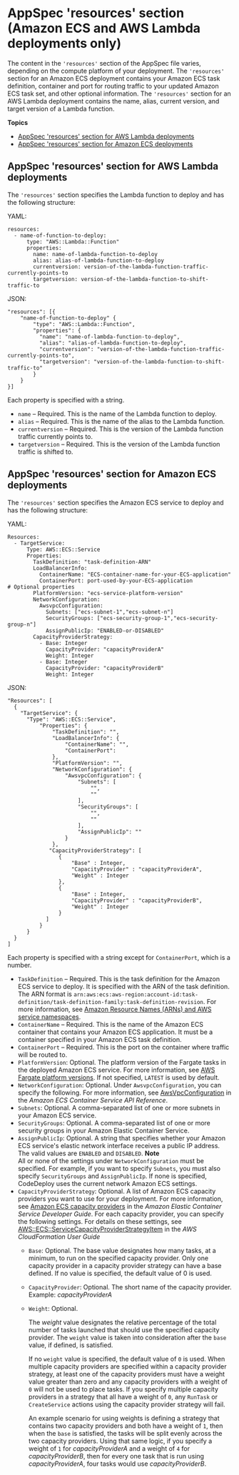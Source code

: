 # AppSpec 'resources' section \(Amazon ECS and AWS Lambda deployments only\)<a name="reference-appspec-file-structure-resources"></a>

 The content in the `'resources'` section of the AppSpec file varies, depending on the compute platform of your deployment\. The `'resources'` section for an Amazon ECS deployment contains your Amazon ECS task definition, container and port for routing traffic to your updated Amazon ECS task set, and other optional information\. The `'resources'` section for an AWS Lambda deployment contains the name, alias, current version, and target version of a Lambda function\. 

**Topics**
+ [AppSpec 'resources' section for AWS Lambda deployments](#reference-appspec-file-structure-resources-lambda)
+ [AppSpec 'resources' section for Amazon ECS deployments](#reference-appspec-file-structure-resources-ecs)

## AppSpec 'resources' section for AWS Lambda deployments<a name="reference-appspec-file-structure-resources-lambda"></a>

The `'resources'` section specifies the Lambda function to deploy and has the following structure:

YAML:

```
resources:
  - name-of-function-to-deploy:
      type: "AWS::Lambda::Function"
      properties:
        name: name-of-lambda-function-to-deploy
        alias: alias-of-lambda-function-to-deploy
        currentversion: version-of-the-lambda-function-traffic-currently-points-to
        targetversion: version-of-the-lambda-function-to-shift-traffic-to
```

JSON:

```
"resources": [{
    "name-of-function-to-deploy" {
        "type": "AWS::Lambda::Function",
        "properties": {
          "name": "name-of-lambda-function-to-deploy",
          "alias": "alias-of-lambda-function-to-deploy",
          "currentversion": "version-of-the-lambda-function-traffic-currently-points-to",
          "targetversion": "version-of-the-lambda-function-to-shift-traffic-to"
        }
    }
}]
```

Each property is specified with a string\. 
+ `name` – Required\. This is the name of the Lambda function to deploy\.
+ `alias` – Required\. This is the name of the alias to the Lambda function\.
+ `currentversion` – Required\. This is the version of the Lambda function traffic currently points to\.
+ `targetversion` – Required\. This is the version of the Lambda function traffic is shifted to\.

## AppSpec 'resources' section for Amazon ECS deployments<a name="reference-appspec-file-structure-resources-ecs"></a>

 The `'resources'` section specifies the Amazon ECS service to deploy and has the following structure: 

YAML:

```
Resources:
  - TargetService:
      Type: AWS::ECS::Service
      Properties:
        TaskDefinition: "task-definition-ARN"
        LoadBalancerInfo: 
          ContainerName: "ECS-container-name-for-your-ECS-application" 
          ContainerPort: port-used-by-your-ECS-application
# Optional properties
        PlatformVersion: "ecs-service-platform-version"
        NetworkConfiguration:
          AwsvpcConfiguration:
            Subnets: ["ecs-subnet-1","ecs-subnet-n"] 
            SecurityGroups: ["ecs-security-group-1","ecs-security-group-n"] 
            AssignPublicIp: "ENABLED-or-DISABLED"
        CapacityProviderStrategy:
          - Base: Integer
            CapacityProvider: "capacityProviderA"
            Weight: Integer
          - Base: Integer
            CapacityProvider: "capacityProviderB"
            Weight: Integer
```

JSON:

```
"Resources": [
  {
    "TargetService": {
      "Type": "AWS::ECS::Service",
          "Properties": {
              "TaskDefinition": "",
              "LoadBalancerInfo": {
                  "ContainerName": "",
                  "ContainerPort": 
              },
              "PlatformVersion": "",
              "NetworkConfiguration": {
                  "AwsvpcConfiguration": {
                      "Subnets": [
                          "",
                          ""
                      ],
                      "SecurityGroups": [
                          "",
                          ""
                      ],
                      "AssignPublicIp": ""
                  }
              },
             "CapacityProviderStrategy": [
                {
                    "Base" : Integer,
                    "CapacityProvider" : "capacityProviderA",
                    "Weight" : Integer
                },
                {
                    "Base" : Integer,
                    "CapacityProvider" : "capacityProviderB",
                    "Weight" : Integer
                }
            ]
          }             
      }
  }
]
```

Each property is specified with a string except for `ContainerPort`, which is a number\. 
+ `TaskDefinition` – Required\. This is the task definition for the Amazon ECS service to deploy\. It is specified with the ARN of the task definition\. The ARN format is `arn:aws:ecs:aws-region:account-id:task-definition/task-definition-family:task-definition-revision`\. For more information, see [Amazon Resource Names \(ARNs\) and AWS service namespaces](https://docs.aws.amazon.com/general/latest/gr/aws-arns-and-namespaces.html)\.
+ `ContainerName` – Required\. This is the name of the Amazon ECS container that contains your Amazon ECS application\. It must be a container specified in your Amazon ECS task definition\.
+ `ContainerPort` – Required\. This is the port on the container where traffic will be routed to\.
+ `PlatformVersion`: Optional\. The platform version of the Fargate tasks in the deployed Amazon ECS service\. For more information, see [AWS Fargate platform versions](https://docs.aws.amazon.com/AmazonECS/latest/developerguide/platform_versions.html)\. If not specified, `LATEST` is used by default\.
+  `NetworkConfiguration`: Optional\. Under `AwsvpcConfiguration`, you can specify the following\. For more information, see [AwsVpcConfiguration](https://docs.aws.amazon.com/AmazonECS/latest/APIReference/API_AwsVpcConfiguration.html) in the *Amazon ECS Container Service API Reference*\. 
  + `Subnets`: Optional\. A comma\-separated list of one or more subnets in your Amazon ECS service\.
  + `SecurityGroups`: Optional\. A comma\-separated list of one or more security groups in your Amazon Elastic Container Service\.
  + `AssignPublicIp`: Optional\. A string that specifies whether your Amazon ECS service's elastic network interface receives a public IP address\. The valid values are `ENABLED` and `DISABLED`\.
**Note**  
 All or none of the settings under `NetworkConfiguration` must be specified\. For example, if you want to specify `Subnets`, you must also specify `SecurityGroups` and `AssignPublicIp`\. If none is specified, CodeDeploy uses the current network Amazon ECS settings\. 
+ `CapacityProviderStrategy`: Optional\. A list of Amazon ECS capacity providers you want to use for your deployment\. For more information, see [Amazon ECS capacity providers](https://docs.aws.amazon.com/AmazonECS/latest/developerguide/cluster-capacity-providers.html) in the *Amazon Elastic Container Service Developer Guide*\. For each capacity provider, you can specify the following settings\. For details on these settings, see [AWS::ECS::ServiceCapacityProviderStrategyItem](https://docs.aws.amazon.com/AWSCloudFormation/latest/UserGuide/aws-properties-ecs-service-capacityproviderstrategyitem.html) in the *AWS CloudFormation User Guide*
  + `Base`: Optional\. The base value designates how many tasks, at a minimum, to run on the specified capacity provider\. Only one capacity provider in a capacity provider strategy can have a base defined\. If no value is specified, the default value of 0 is used\.
  + `CapacityProvider`: Optional\. The short name of the capacity provider\. Example: *capacityProviderA*
  + `Weight`: Optional\.

    The *weight* value designates the relative percentage of the total number of tasks launched that should use the specified capacity provider\. The `weight` value is taken into consideration after the `base` value, if defined, is satisfied\.

    If no `weight` value is specified, the default value of `0` is used\. When multiple capacity providers are specified within a capacity provider strategy, at least one of the capacity providers must have a weight value greater than zero and any capacity providers with a weight of `0` will not be used to place tasks\. If you specify multiple capacity providers in a strategy that all have a weight of `0`, any `RunTask` or `CreateService` actions using the capacity provider strategy will fail\.

     An example scenario for using weights is defining a strategy that contains two capacity providers and both have a weight of `1`, then when the `base` is satisfied, the tasks will be split evenly across the two capacity providers\. Using that same logic, if you specify a weight of `1` for *capacityProviderA* and a weight of `4` for *capacityProviderB*, then for every one task that is run using *capacityProviderA*, four tasks would use *capacityProviderB*\.